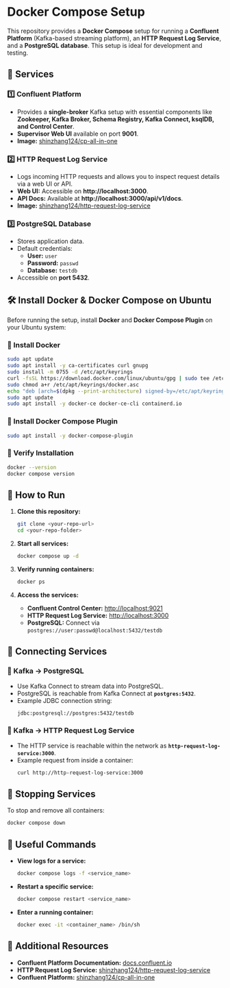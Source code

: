 # Docker Compose Setup

This repository provides a **Docker Compose** setup for running a **Confluent Platform** (Kafka-based streaming platform), an **HTTP Request Log Service**, and a **PostgreSQL database**. This setup is ideal for development and testing.

## 📌 Services

### 1️⃣ Confluent Platform
- Provides a **single-broker** Kafka setup with essential components like **Zookeeper, Kafka Broker, Schema Registry, Kafka Connect, ksqlDB, and Control Center**.
- **Supervisor Web UI** available on port **9001**.
- **Image:** [shinzhang124/cp-all-in-one](https://hub.docker.com/r/shinzhang124/cp-all-in-one)

### 2️⃣ HTTP Request Log Service
- Logs incoming HTTP requests and allows you to inspect request details via a web UI or API.
- **Web UI:** Accessible on **http://localhost:3000**.
- **API Docs:** Available at **http://localhost:3000/api/v1/docs**.
- **Image:** [shinzhang124/http-request-log-service](https://hub.docker.com/r/shinzhang124/http-request-log-service)

### 3️⃣ PostgreSQL Database
- Stores application data.
- Default credentials:
  - **User:** `user`
  - **Password:** `passwd`
  - **Database:** `testdb`
- Accessible on **port 5432**.

## 🛠 Install Docker & Docker Compose on Ubuntu
Before running the setup, install **Docker** and **Docker Compose Plugin** on your Ubuntu system:

### 🔹 Install Docker
```sh
sudo apt update
sudo apt install -y ca-certificates curl gnupg
sudo install -m 0755 -d /etc/apt/keyrings
curl -fsSL https://download.docker.com/linux/ubuntu/gpg | sudo tee /etc/apt/keyrings/docker.asc > /dev/null
sudo chmod a+r /etc/apt/keyrings/docker.asc
echo "deb [arch=$(dpkg --print-architecture) signed-by=/etc/apt/keyrings/docker.asc] https://download.docker.com/linux/ubuntu $(lsb_release -cs) stable" | sudo tee /etc/apt/sources.list.d/docker.list > /dev/null
sudo apt update
sudo apt install -y docker-ce docker-ce-cli containerd.io
```

### 🔹 Install Docker Compose Plugin
```sh
sudo apt install -y docker-compose-plugin
```

### 🔹 Verify Installation
```sh
docker --version
docker compose version
```

## 🚀 How to Run

1. **Clone this repository:**
   ```sh
   git clone <your-repo-url>
   cd <your-repo-folder>
   ```

2. **Start all services:**
   ```sh
   docker compose up -d
   ```

3. **Verify running containers:**
   ```sh
   docker ps
   ```

4. **Access the services:**
   - **Confluent Control Center:** [http://localhost:9021](http://localhost:9021)
   - **HTTP Request Log Service:** [http://localhost:3000](http://localhost:3000)
   - **PostgreSQL:** Connect via `postgres://user:passwd@localhost:5432/testdb`

## 📡 Connecting Services

### 🔹 Kafka → PostgreSQL
- Use Kafka Connect to stream data into PostgreSQL.
- PostgreSQL is reachable from Kafka Connect at **`postgres:5432`**.
- Example JDBC connection string:
  ```sh
  jdbc:postgresql://postgres:5432/testdb
  ```

### 🔹 Kafka → HTTP Request Log Service
- The HTTP service is reachable within the network as **`http-request-log-service:3000`**.
- Example request from inside a container:
  ```sh
  curl http://http-request-log-service:3000
  ```

## 🛑 Stopping Services
To stop and remove all containers:
```sh
docker compose down
```

## 📌 Useful Commands
- **View logs for a service:**
  ```sh
  docker compose logs -f <service_name>
  ```
- **Restart a specific service:**
  ```sh
  docker compose restart <service_name>
  ```
- **Enter a running container:**
  ```sh
  docker exec -it <container_name> /bin/sh
  ```

## 🔗 Additional Resources
- **Confluent Platform Documentation:** [docs.confluent.io](https://docs.confluent.io/platform/current/)
- **HTTP Request Log Service:** [shinzhang124/http-request-log-service](https://hub.docker.com/r/shinzhang124/http-request-log-service)
- **Confluent Platform:** [shinzhang124/cp-all-in-one](https://hub.docker.com/r/shinzhang124/cp-all-in-one)

